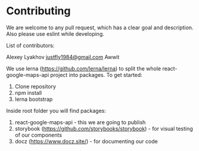 # Contributing

We are welcome to any pull request, which has a clear goal and description. Also please use eslint while developing.

List of contributors:

Alexey Lyakhov <justfly1984@gmail.com>
Awwit

We use lerna (https://github.com/lerna/lerna) to split the whole react-google-maps-api project into packages. To get started:
1. Clone repository
2. npm install
3. lerna bootstrap

Inside root folder you will find packages:
1. react-google-maps-api - this we are going to publish
2. storybook (https://github.com/storybooks/storybook) - for visual testing of our components
3. docz (https://www.docz.site/) - for documenting our code 